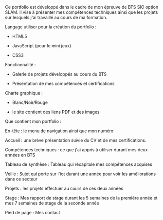 Ce portfolio est développé dans le cadre de mon épreuve de BTS SIO option SLAM. Il vise à présenter mes compétences techniques ainsi que les projets sur lesquels j'ai travaillé au cours de ma formation.

Langage utiliser pour la création du portfolio :

-	HTML5

-	JavaScript (pour le mini jeux)

-	CSS3

Fonctionnalité :

-	Galerie de projets développés au cours du BTS

-	Présentation de mes compétences et certifications

Charte graphique : 

- Blanc/Noir/Rouge

- le site contient des liens PDF et des images

Que contient mon portfolio :

En-tête : le menu de navigation ainsi que mon numéro

Accueil : une brève présentation suivie du CV et de mes certifications.

Compétences techniques : ce que j'ai appris à utiliser durant mes deux années en BTS

Tableau de synthèse : Tableau qui récapitule mes compétences acquises

Veille : Sujet qui porte sur l'iot durant une année pour voir les améliorations dans ce secteur

Projets : les projets effectuer au cours de ces deux années

Stage : Mes rapport de stage durant les 5 semaines de la première année et mes 7 semaines de stage de la seconde année

Pied de page : Mes contact



 
